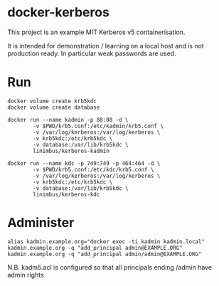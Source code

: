 # docker-kerberos

This project is an example MIT Kerberos v5 containerisation.

It is intended for demonstration / learning on a local host and is not production ready. In particular weak passwords are used.

# Run
```
docker volume create krb5kdc
docker volume create database

docker run --name kadmin -p 88:88 -d \
        -v $PWD/krb5.conf:/etc/kadmin/krb5.conf \
		-v /var/log/kerberos:/var/log/kerberos \
		-v krb5kdc:/etc/krb5kdc \
		-v database:/var/lib/krb5kdc \
		linimbus/kerberos-kadmin

docker run --name kdc -p 749:749 -p 464:464 -d \
		-v $PWD/krb5.conf:/etc/kdc/krb5.conf \
		-v /var/log/kerberos:/var/log/kerberos \
		-v krb5kdc:/etc/krb5kdc \
		-v database:/var/lib/krb5kdc \
		linimbus/kerberos-kdc
```

# Administer
```
alias kadmin.example.org="docker exec -ti kadmin kadmin.local"
kadmin.example.org -q "add_principal admin@EXAMPLE.ORG"
kadmin.example.org -q "add_principal admin/admin@EXAMPLE.ORG"
```
N.B. kadm5.acl is configured so that all principals ending /admin have admin rights

